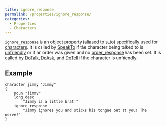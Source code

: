 ```yaml
---
title: ignore_response
permalink: /properties/ignore_response/
categories: 
  - Properties
  - Characters
---
```


`ignore_response` is an object [property](/properties/)
([aliased](/basics/alias/) to [s_to](/directions/s_to/)) specifically
used for [characters](/characters/). It is called by
[SpeakTo](/parsing/speakto/) if the character being talked to is
[unfriendly](/attributes/unfriendly/) or if an order was given and no
[order_response](/property/order_response/) has been set. It is called
by [DoTalk](/verb-routines/dotalk/), [DoAsk](/verb-routines/doask/), and
[DoTell](/verb-routines/dotell/) if the character is unfriendly.

## Example

    character jimmy "Jimmy"
    {
        noun "jimmy"
        long_desc
            "Jimmy is a little brat!"
        ignore_response
            "Jimmy ignores you and sticks his tongue out at you! The nerve!"
    }
